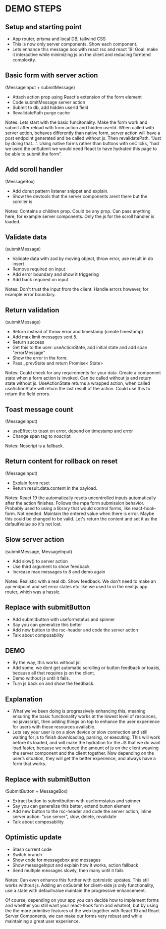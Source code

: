 # DEMO STEPS

## Setup and starting point

- App router, prisma and local DB, tailwind CSS
- This is now only server components. Show each component.
- Lets enhance this message box with react rsc and react 19! Goal: make it interactive while minimizing js on the client and reducing forntend complexity.

## Basic form with server action

(MessageInput + submitMessage)

- Attach action prop using React's extension of the form element
- Code submitMessage server action
- Submit to db, add hidden userId field
- RevalidatePath purge cache

Notes: Lets start with the basic funcitonality. Make the form work and submit after reload with form action and hidden userId. When called with server action, behaves differently than native form, server action will have a post endpoint generated and be called without js. Then revalidatePath. “Just by doing that…”. Using native forms rather than buttons with onClicks, “had we used the onSubmit we would need React to have hydrated this page to be able to submit the form”.

## Add scroll handler

(MessageBox)

- Add donut pattern listener snippet and explain.
- Show the devtools that the server components arent there but the scroller is

Notes: Contains a children prop. Could be any prop. Can pass anything here, for example server components. Only the js for the scroll handler is loaded.

## Validate data

(submitMessage)

- Validate data with zod by moving object, throw error, use result in db insert
- Remove required on input
- Add error boundary and show it triggering
- Add back required on input

Notes: Don't trust the input from the client. Handle errors however, for example error boundary.

## Return validation

(submitMessage)

- Return instead of throw error and timestamp (create timestamp)
- Add max limit messages sent 5.
- Return success
- Get this to the user: useActionState, add initial state and add span "errorMessage"
- Show the error in the form.
- Pass _prevState and return Promise< State>

Notes: Could check for any requirements for your data. Create a component state when a form action is invoked. Can be called without js and return state without js. UseActionState returns a wrapped action, when called useActionState will return the last result of the action. Could use this to return the field errors.

## Toast message count

(MessageInput)

- useEffect to toast on error, depend on timestamp and error
- Change span tag to noscript

Notes: Noscript is a fallback.

## Return content for rollback on reset

(MessageInput)

- Explain form reset
- Return result.data.content in the payload.

Notes:
React 19 the automatically resets uncontrolled inputs automatically after the action finishes. Follows the mpa form submission behavior. Probably used to using a library that would control forms, like react-hook-form. Not needed. Maintain the entered value when there is error. Maybe this could be changed to be valid. Let's return the content and set it as the defaultValue so it's not lost.

## Slow server action

(submitMessage, MessageInput)

- Add slow() to server action
- Use third argument to show feedback
- Increase max messages to 8 and demo again

Notes: Realistic with a real db. Show feedback. We don't need to make an api endpoint and set error states etc like we used to in the next.js app router, which was a hassle.

## Replace with submitButton

- Add submitbutton with useformstatus and spinner
- Say you can generalize this better
- Add new button to the rsc-header and code the server action
- Talk about composability

## DEMO

- By the way, this works without js!
- Add some, we dont get automatic scrolling or button feedback or toasts, because all that requires js on the client.
- Demo without js until it fails.
- Turn js back on and show the feedback.

## Explanation

- What we've been doing is progressively enhancing this, meaning ensuring the basic functionality works at the lowest level of resources, no javascript, then adding things on top to enhance the user experience for users with those resources available.
- Lets say your user is on a slow device or slow connection and still waiting for js to finish downloading, parsing, or executing. This will work before its loaded, and will make the hydration for the JS that we do want load faster, because we reduced the amount of js on the client weaving the server component and the client together. Now depending on the user’s situation, they will get the better experience, and always have a form that works.

## Replace with submitButton

(SubmitButton + MessageBox)

- Extract button to submitbutton with useformstatus and spinner
- Say you can generalize this better, extend button element
- Add new button to the rsc-header and code the server action, inline server action: "use server", slow, delete, revalidate
- Talk about composability

## Optimistic update

- Stash current code
- Switch branch
- Show code for messagebox and messages
- Show messageInput and explain how it works, action fallback
- Send multiple messages slowly, then many until it fails

Notes: Can even enhance this further with optimistic updates. This still works without js. Adding an onSubmit for client-side js only functionality, use a state with defaultvalue maintain the progressive enhancement.

Of course, depending on your app you can decide how to implement forms and whether you still want your react-hook form and whatnot, but by using the the more primitive features of the web together with React 19 and React Server Components, we can make our forms very robust and while maintaining a great user experience.
